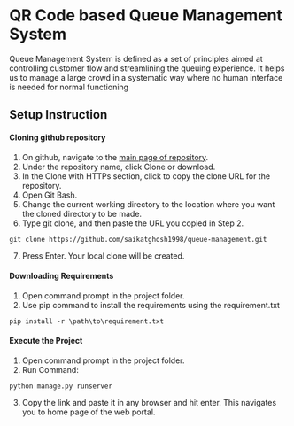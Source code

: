 # QR Code based Queue Management System
Queue Management System is defined as a set of principles aimed at controlling customer flow and streamlining the queuing experience. 
It helps us to manage a large crowd in a systematic way where no human interface is needed for normal functioning
  
## Setup Instruction
#### Cloning github repository
1. On github, navigate to the [main page of repository](https://github.com/saikatghosh1998/queue-management).
2. Under the repository name, click Clone or download.
3. In the Clone with HTTPs section, click  to copy the clone URL for the repository.
4. Open Git Bash.
5. Change the current working directory to the location where you want the cloned directory to be made.
6. Type git clone, and then paste the URL you copied in Step 2. 
  ``` 
  git clone https://github.com/saikatghosh1998/queue-management.git 
  ```
7. Press Enter. Your local clone will be created.

#### Downloading Requirements
1. Open command prompt in the project folder.
2. Use pip command to install the requirements using the requirement.txt 
  ``` 
  pip install -r \path\to\requirement.txt 
  ```

#### Execute the Project
1. Open command prompt in the project folder.
2. Run Command: 
``` 
python manage.py runserver
```
3. Copy the link and paste it in any browser and hit enter. This navigates you to home page of the web portal.

